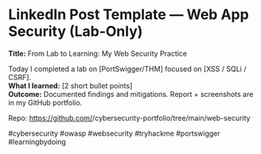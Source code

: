 # LinkedIn Post Template — Web App Security (Lab-Only)

**Title:** From Lab to Learning: My Web Security Practice

Today I completed a lab on [PortSwigger/THM] focused on [XSS / SQLi / CSRF].  
**What I learned:** [2 short bullet points]  
**Outcome:** Documented findings and mitigations. Report + screenshots are in my GitHub portfolio.

Repo: https://github.com/<username>/cybersecurity-portfolio/tree/main/web-security

#cybersecurity #owasp #websecurity #tryhackme #portswigger #learningbydoing
